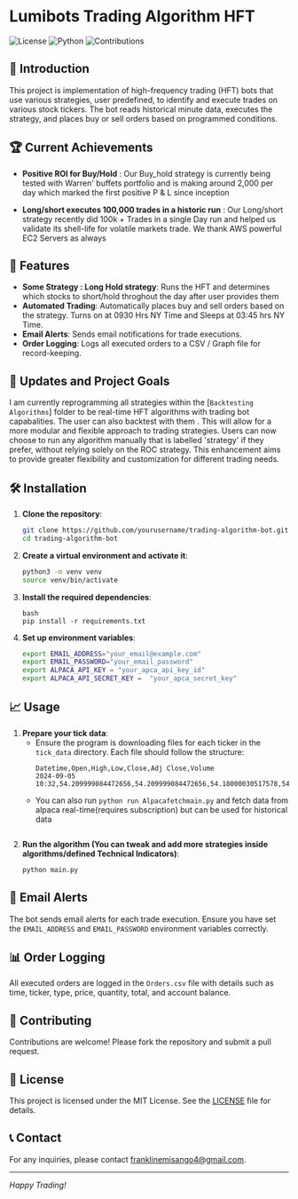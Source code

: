 # Lumibots Trading Algorithm HFT 

![License](https://img.shields.io/badge/license-MIT-blue.svg)
![Python](https://img.shields.io/badge/python-3.8%2B-blue.svg)
![Contributions](https://img.shields.io/badge/contributions-welcome-brightgreen.svg)

## 📖 Introduction

This project is implementation of high-frequency trading (HFT) bots that use various strategies, user predefined,  to identify and execute trades on various stock tickers. The bot reads historical minute data, executes the strategy, and places buy or sell orders based on programmed conditions.

## 🏆 Current Achievements 

- **Positive ROI for Buy/Hold** : Our Buy_hold strategy is currently being tested with Warren' buffets portfolio and is making around 2,000 per day which marked the first positive P & L since inception 

- **Long/short executes 100,000 trades in a historic run** : Our Long/short strategy recently did 100k + Trades in a single Day run and  helped us validate its shell-life for volatile markets trade. We thank AWS powerful EC2 Servers as always

## 🚀 Features

- **Some Strategy : Long Hold strategy**: Runs the HFT and determines which stocks to short/hold throghout the day after user provides them
- **Automated Trading**: Automatically places buy and sell orders based on the strategy. Turns on at 0930 Hrs NY Time and Sleeps at 03:45 hrs NY Time. 
- **Email Alerts**: Sends email notifications for trade executions.
- **Order Logging**: Logs all executed orders to a CSV / Graph file for record-keeping.

## 🔄 Updates and Project Goals

I am currently reprogramming all strategies within the [`Backtesting Algorithms`] folder to be real-time HFT algorithms with trading bot capabalities. The user can also backtest with them . This will allow for a more modular and flexible approach to trading strategies. Users can now choose to run any algorithm manually that is labelled 'strategy' if they prefer, without relying solely on the ROC strategy. This enhancement aims to provide greater flexibility and customization for different trading needs.

## 🛠️ Installation

1. **Clone the repository**:
    ```bash
    git clone https://github.com/yourusername/trading-algorithm-bot.git
    cd trading-algorithm-bot
    ```

2. **Create a virtual environment and activate it**:
    ```bash
    python3 -m venv venv
    source venv/bin/activate
    ```

3. **Install the required dependencies**:
    ```
    bash
    pip install -r requirements.txt

    ```

4. **Set up environment variables**:
    ```bash
    export EMAIL_ADDRESS="your_email@example.com"
    export EMAIL_PASSWORD="your_email_password"
    export ALPACA_API_KEY = "your_apca_api_key_id"
    export ALPACA_API_SECRET_KEY =  "your_apca_secret_key"
    ```

## 📈 Usage

1. **Prepare your tick data**:
    - Ensure the program is downloading files for each ticker in the `tick_data` directory. Each file should follow the structure:
      ```csv
      Datetime,Open,High,Low,Close,Adj Close,Volume
      2024-09-05 10:32,54.209999084472656,54.209999084472656,54.18000030517578,54.209999084472656,54.209999084472656,0
    - You can also run `python run Alpacafetchmain.py` and fetch data from alpaca real-time(requires subscription) but can be used for historical data
      ```

2. **Run the algorithm (You can tweak and add more strategies inside algorithms/defined Technical Indicators)**:
    ```bash
    python main.py
    ```

## 📧 Email Alerts

The bot sends email alerts for each trade execution. Ensure you have set the `EMAIL_ADDRESS` and `EMAIL_PASSWORD` environment variables correctly.

## 📊 Order Logging

All executed orders are logged in the `Orders.csv` file with details such as time, ticker, type, price, quantity, total, and account balance.

## 🤝 Contributing

Contributions are welcome! Please fork the repository and submit a pull request.

## 📝 License

This project is licensed under the MIT License. See the [LICENSE](LICENSE) file for details.

## 📞 Contact

For any inquiries, please contact [franklinemisango4@gmail.com](mailto:your_email@example.com).

---

*Happy Trading!*